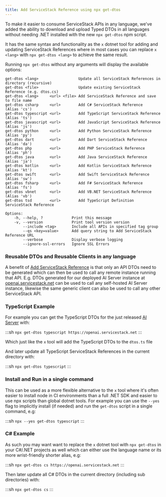 ```yaml
---
title: Add ServiceStack Reference using npx get-dtos 
---
```


To make it easier to consume ServiceStack APIs in any language, we've added the ability to download and upload Typed DTOs 
in all languages without needing .NET installed with the new `npx get-dtos` npm script.

It has the same syntax and functionality as the `x` dotnet tool for adding and updating ServiceStack References where
in most cases you can replace `x <lang>` with `npx get-dtos <lang>` to achieve the same result.

Running `npx get-dtos` without any arguments will display the available options:

    get-dtos <lang>                  Update all ServiceStack References in directory (recursive)
    get-dtos <file>                  Update existing ServiceStack Reference (e.g. dtos.cs)
    get-dtos <lang>     <url> <file> Add ServiceStack Reference and save to file name
    get-dtos csharp     <url>        Add C# ServiceStack Reference            (Alias 'cs')
    get-dtos typescript <url>        Add TypeScript ServiceStack Reference    (Alias 'ts')
    get-dtos javascript <url>        Add JavaScript ServiceStack Reference    (Alias 'js')
    get-dtos python     <url>        Add Python ServiceStack Reference        (Alias 'py')
    get-dtos dart       <url>        Add Dart ServiceStack Reference          (Alias 'da')
    get-dtos php        <url>        Add PHP ServiceStack Reference           (Alias 'ph')
    get-dtos java       <url>        Add Java ServiceStack Reference          (Alias 'ja')
    get-dtos kotlin     <url>        Add Kotlin ServiceStack Reference        (Alias 'kt')
    get-dtos swift      <url>        Add Swift ServiceStack Reference         (Alias 'sw')
    get-dtos fsharp     <url>        Add F# ServiceStack Reference            (Alias 'fs')
    get-dtos vbnet      <url>        Add VB.NET ServiceStack Reference        (Alias 'vb')
    get-dtos tsd        <url>        Add TypeScript Definition ServiceStack Reference    
    
    Options:
        -h, --help, ?             Print this message
        -v, --version             Print tool version version
            --include <tag>       Include all APIs in specified tag group
            --qs <key=value>      Add query string to Add ServiceStack Reference URL
            --verbose             Display verbose logging
            --ignore-ssl-errors   Ignore SSL Errors

### Reusable DTOs and Reusable Clients in any language

A benefit of [Add ServiceStack Reference](/add-servicestack-reference) is that only an 
API DTOs need to be generated which can then be used to call any remote instance running that API. E.g. DTOs generated
for our deployed AI Server instance at [openai.servicestack.net](https://openai.servicestack.net) can be used to call
any self-hosted AI Server instance, likewise the same generic client can also be used to call any other ServiceStack API.

### TypeScript Example

For example you can get the TypeScript DTOs for the just released [AI Server](/ai-server/) with:

:::sh
`npx get-dtos typescript https://openai.servicestack.net`
:::

Which just like the `x` tool will add the TypeScript DTOs to the `dtos.ts` file

And later update all TypeScript ServiceStack References in the current directory with:

:::sh
`npx get-dtos typescript`
:::

### Install and Run in a single command

This can be used as a more flexible alternative to the `x` tool where it's often easier to install node in CI environments
than a full .NET SDK and easier to use npx scripts than global dotnet tools. For example you can use the `--yes` flag
to implicitly install (if needed) and run the `get-dtos` script in a single command, e.g:

:::sh
`npx --yes get-dtos typescript`
:::

### C# Example

As such you may want want to replace the `x` dotnet tool with `npx get-dtos` in your C#/.NET projects as well which
can either use the language name or its more wrist-friendly shorter alias, e.g:

:::sh
`npx get-dtos cs https://openai.servicestack.net`
:::

Then later update all C# DTOs in the current directory (including sub directories) with:

:::sh
`npx get-dtos cs`
:::